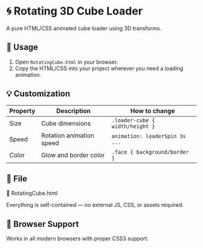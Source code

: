 # 🌀 Rotating 3D Cube Loader

A pure HTML/CSS animated cube loader using 3D transforms.

## 🔧 Usage

1. Open `RotatingCube.html` in your browser.
2. Copy the HTML/CSS into your project wherever you need a loading animation.

## 💡 Customization

| Property | Description                | How to change                  |
|----------|----------------------------|--------------------------------|
| Size     | Cube dimensions            | `.loader-cube { width/height }` |
| Speed    | Rotation animation speed   | `animation: loaderSpin 3s ...` |
| Color    | Glow and border color      | `.face { background/border }`  |

## 📄 File

📄 RotatingCube.html


Everything is self-contained — no external JS, CSS, or assets required.

## 🧪 Browser Support

Works in all modern browsers with proper CSS3 support.
